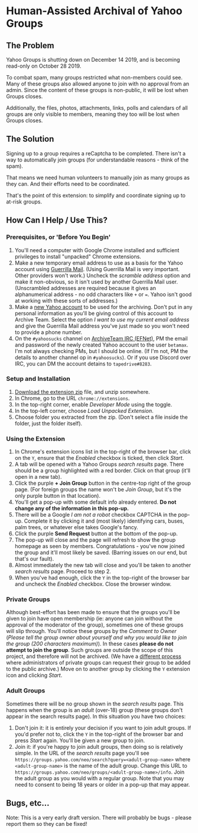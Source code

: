 # Human-Assisted Archival of Yahoo Groups

## The Problem

Yahoo Groups is shutting down on December 14 2019, and is becoming read-only on October 28 2019.

To combat spam, many groups restricted what non-members could see. Many of these groups also allowed anyone to join with no approval from an admin. Since the content of these groups is non-public, it will be lost when Groups closes.

Additionally, the files, photos, attachments, links, polls and calendars of all groups are only visible to members, meaning they too will be lost when Groups closes.

## The Solution

Signing up to a group requires a reCaptcha to be completed. There isn't a way to automatically join groups (for understandable reasons - think of the spam).

That means we need human volunteers to manually join as many groups as they can. And their efforts need to be coordinated.

That's the point of this extension: to simplify and coordinate signing up to at-risk groups.

## How Can I Help / Use This?

### Prerequisites, or 'Before You Begin'

1. You'll need a computer with Google Chrome installed and sufficient privileges to install "unpacked" Chrome extensions.
2. Make a new temporary email address to use as a basis for the Yahoo account using [Guerrilla Mail](http://guerrillamail.com/). (Using Guerrilla Mail is very important. Other providers won't work.) Uncheck the *scramble address* option and make it non-obvious, so it isn't used by another Guerrilla Mail user. (Unscrambled addresses are required because it gives an alphanumerical address - no odd characters like `+` or `=`. Yahoo isn't good at working with these sorts of addresses.)
3. Make a [new Yahoo account](https://login.yahoo.com/account/create) to be used for the archiving. Don't put in any personal information as you'll be giving control of this account to Archive Team. Select the option *I want to use my current email address* and give the Guerrilla Mail address you've just made so you won't need to provide a phone number.
4. On the `#yahoosucks` channel on [ArchiveTeam IRC (EFNet)](https://www.archiveteam.org/index.php?title=Archiveteam:IRC), PM the email and password of the newly created Yahoo account to the user `betamax`. I'm not always checking PMs, but I should be online. (If I'm not, PM the details to another channel op in `#yahoosucks`). Or if you use Discord over IRC, you can DM the account detains to `tapedrive#8283`.

### Setup and Installation

1. [Download the extension zip](https://github.com/davidferguson/yahoogroups-joiner/archive/master.zip) file, and unzip somewhere.
2. In Chrome, go to the URL `chrome://extensions`.
3. In the top-right corner, enable *Developer Mode* using the toggle.
4. In the top-left corner, choose *Load Unpacked Extension*.
5. Choose folder you extracted from the zip. (Don't select a file inside the folder, just the folder itself).

### Using the Extension

1. In Chrome's extension icons list in the top-right of the browser bar, click on the `Y`, ensure that the *Enabled* checkbox is ticked, then click *Start*.
2. A tab will be opened with a Yahoo Groups *search results* page. There should be a group highlighted with a red border. Click on that group (it'll open in a new tab).
3. Click the purple **+ Join Group** button in the centre-top right of the group page. (For foreign groups the name won't be *Join Group*, but it's the only purple button in that location).
4. You'll get a pop-up with some default info already entered. **Do not change any of the information in this pop-up.**
5. There will be a Google *I am not a robot* checkbox CAPTCHA in the pop-up. Complete it by clicking it and (most likely) identifying cars, buses, palm trees, or whatever else takes Google's fancy.
6. Click the purple **Send Request** button at the bottom of the pop-up.
7. The pop-up will close and the page will refresh to show the group homepage as seen by members. Congratulations - you've now joined the group and it'll most likely be saved. (Barring issues on our end, but that's our fault).
8. Almost immediately the new tab will close and you'll be taken to another *search results* page. Proceed to step 2.
9. When you've had enough, click the `Y` in the top-right of the browser bar and uncheck the *Enabled* checkbox. Close the browser window.

### Private Groups

Although best-effort has been made to ensure that the groups you'll be given to join have open membership (ie: anyone can join without the approval of the moderator of the group), sometimes one of these groups will slip through. You'll notice these groups by the *Comment to Owner* (*Please tell the group owner about yourself and why you would like to join the group (200 characters maximum)*). In these cases **please do not attempt to join the group**. Such groups are outside the scope of this project, and therefore will not be archived. (We have a [different process](https://www.archiveteam.org/index.php?title=Yahoo!_Groups#Adding_Private_Groups_to_the_Public_Archive) where administrators of private groups can request their group to be added to the public archive.) Move on to another group by clicking the `Y` extension icon and clicking *Start*.

### Adult Groups
Sometimes there will be no group shown in the *search results* page. This happens when the group is an *adult* (over-18) group (these groups don't appear in the search results page). In this situation you have two choices:

1. Don't join it: it is entirely your decision if you want to join adult groups. If you'd prefer not to, click the `Y` in the top-right of the browser bar and press *Start* again. You'll be given a new group to join.
2. Join it: if you're happy to join adult groups, then doing so is relatively simple. In the URL of the *search results* page you'll see `https://groups.yahoo.com/neo/search?query=<adult-group-name>` where `<adult-group-name>` is the name of the adult group. Change this URL to `https://groups.yahoo.com/neo/groups/<adult-group-name>/info`. Join the adult group as you would with a regular group. Note that you may need to consent to being 18 years or older in a pop-up that may appear.

## Bugs, etc...

Note: This is a very early draft version. There will probably be bugs - please report them so they can be fixed!
